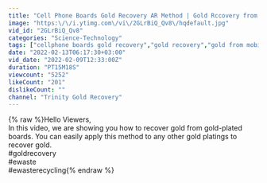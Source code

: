 ```yaml
---
title: "Cell Phone Boards Gold Recovery AR Method | Gold Rccovery from Cell Phone Boards | Gold Recovery"
image: "https:\/\/i.ytimg.com\/vi\/2GLrBiQ_Qv8\/hqdefault.jpg"
vid_id: "2GLrBiQ_Qv8"
categories: "Science-Technology"
tags: ["cellphone boards gold recovery","gold recovery","gold from mobile phones"]
date: "2022-02-13T06:17:30+03:00"
vid_date: "2022-02-09T12:33:00Z"
duration: "PT15M18S"
viewcount: "5252"
likeCount: "201"
dislikeCount: ""
channel: "Trinity Gold Recovery"
---
```

{% raw %}Hello Viewers,<br />In this video, we are showing you how to recover gold from gold-plated boards. You can easily apply this method to any other gold platings to recover gold. <br />#goldrecovery <br />#ewaste <br />#ewasterecycling{% endraw %}
